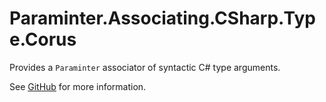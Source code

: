 # Paraminter.Associating.CSharp.Type.Corus

Provides a `Paraminter` associator of syntactic C# type arguments.

See [GitHub](https://github.com/Paraminter/Paraminter.Associating.CSharp.Type.Corus) for more information.